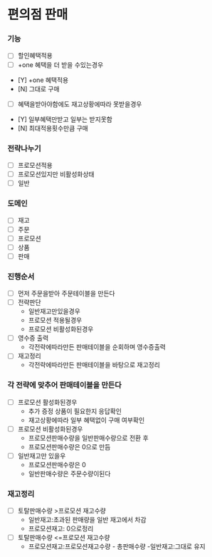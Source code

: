 # 편의점 판매

### 기능

- [ ]  할인혜택적용
- [ ]  +one 혜택을 더 받을 수있는경우
- [Y] +one 혜택적용
- [N] 그대로 구매
- [ ]  혜택을받아야함에도 재고상황에따라 못받을경우
- [Y] 일부혜택만받고 일부는 받지못함
- [N] 최대적용횟수만큼 구매

### 전략나누기

- [ ]  프로모션적용
- [ ]  프로모션있지만 비활성화상태
- [ ]  일반

### 도메인

- [ ] 재고
- [ ] 주문
- [ ] 프로모션
- [ ] 상품
- [ ] 판매

### 진행순서

-[ ] 먼저 주문을받아 주문테이블을 만든다
-[ ] 전략판단
    - 일반재고만있을경우
    - 프로모션 적용될경우
    - 프로모션 비활성화된경우
-[ ] 영수증 출력
    - 각전략에따라만든 판매테이블을 순회하며 영수증출력
-[ ] 재고정리
    - 각전략에따라만든 판매테이블을 바탕으로 재고정리

### 각 전략에 맞추어 판매테이블을 만든다

-[ ] 프로모션 활성화된경우
    - 추가 증정 상품이 필요한지 응답확인
    - 재고상황에따라 일부 혜택없이 구매 여부확인
-[ ] 프로모션 비활성화된경우
    - 프로모션판매수량을 일반판매수량으로 전환 후
    - 프로모션판매수량은 0으로 만듬
-[ ] 일반재고만 있을우
    - 프로모션판매수량은 0
    - 일반판매수량은 주문수량이된다

### 재고정리

-[ ] 토탈판매수량 >프로모션 재고수량
    - 일반재고:초과된 판매량을 일반 재고에서 차감
    - 프로모션재고: 0으로정리
-[ ] 토탈판매수량 <=프로모션 재고수량
    - 프로모션재고:프로모션재고수량 - 총판매수량
      -일반재고:그대로 유지
